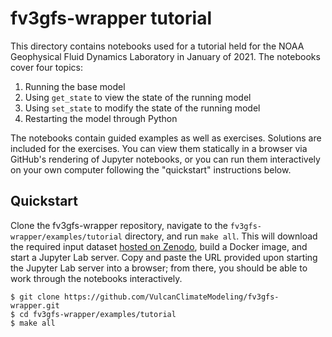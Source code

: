 # fv3gfs-wrapper tutorial

This directory contains notebooks used for a tutorial held for the NOAA
Geophysical Fluid Dynamics Laboratory in January of 2021.  The notebooks cover
four topics:

1. Running the base model
2. Using `get_state` to view the state of the running model
3. Using `set_state` to modify the state of the running model
4. Restarting the model through Python

The notebooks contain guided examples as well as exercises. Solutions are
included for the exercises.  You can view them statically in a browser via
GitHub's rendering of Jupyter notebooks, or you can run them interactively on
your own computer following the "quickstart" instructions below.

## Quickstart

Clone the fv3gfs-wrapper repository, navigate to the
`fv3gfs-wrapper/examples/tutorial` directory, and run `make all`.  This will
download the required input dataset [hosted on
Zenodo](https://zenodo.org/record/4429298#.YBq_VC1h1Zh), build a Docker image,
and start a Jupyter Lab server.  Copy and paste the URL provided upon starting
the Jupyter Lab server into a browser; from there, you should be able to work
through the notebooks interactively.

```
$ git clone https://github.com/VulcanClimateModeling/fv3gfs-wrapper.git
$ cd fv3gfs-wrapper/examples/tutorial
$ make all
```
